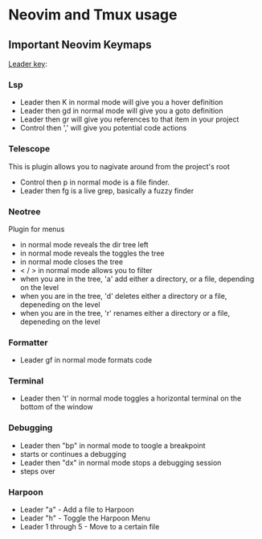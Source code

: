 # Neovim and Tmux usage

## Important Neovim Keymaps
<u>Leader key</u>: <space>

### Lsp
- Leader then K in normal mode will give you a hover definition
- Leader then gd in normal mode will give you a goto definition
- Leader then gr will give you references to that item in your project
- Control then ',' will give you potential code actions

### Telescope
This is plugin allows you to nagivate around from the project's root
- Control then p in normal mode is a file finder.
- Leader then fg is a live grep, basically a fuzzy finder 

### Neotree
Plugin for menus
- <F2> in normal mode reveals the dir tree left
- <F3> in normal mode reveals the toggles the tree
- <F4> in normal mode closes the tree
- < / > in normal mode allows you to filter
- when you are in the tree, 'a' add either a directory, or a file, depending on the level
- when you are in the tree, 'd' deletes either a directory or a file, depeneding on the level
- when you are in the tree, 'r' renames either a directory or a file, depeneding on the level

### Formatter
- Leader gf in normal mode formats code

### Terminal
- Leader then 't' in normal mode toggles a horizontal terminal on the bottom of the window
 
### Debugging
- Leader then "bp" in normal mode to toogle a breakpoint
- <F5> starts or continues a debugging
- Leader then "dx" in normal mode stops a debugging session
- <F10> steps over

### Harpoon
- Leader "a" - Add a file to Harpoon
- Leader "h" - Toggle the Harpoon Menu
- Leader 1 through 5 - Move to a certain file

